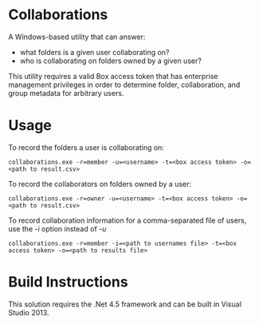 # Collaborations

A Windows-based utility that can answer:

* what folders is a given user collaborating on? 
* who is collaborating on folders owned by a given user?

This utility requires a valid Box access token that has enterprise management privileges in order to determine folder,  collaboration, and group metadata for arbitrary users.

# Usage

To record the folders a user is collaborating on:
    
    collaborations.exe -r=member -u=<username> -t=<box access token> -o=<path to result.csv>

To record the collaborators on folders owned by a user:
    
    collaborations.exe -r=owner -u=<username> -t=<box access token> -o=<path to result.csv>

To record collaboration information for a comma-separated file of users, use the *-i* option instead of *-u*

    collaborations.exe -r=member -i=<path to usernames file> -t=<box access token> -o=<path to results file>

# Build Instructions

This solution requires the .Net 4.5 framework and can be built in Visual Studio 2013.
